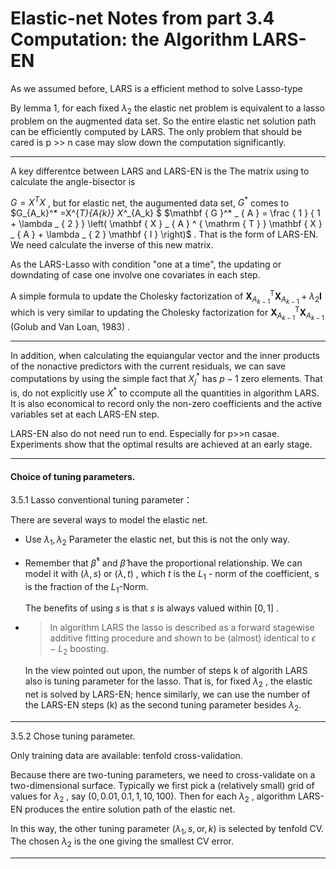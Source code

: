 # Elastic-net Notes from part 3.4 Computation: the Algorithm LARS-EN



As we assumed before, LARS is a efficient method to solve Lasso-type 

By lemma 1, for each fixed $\lambda_2$ the elastic net problem is equivalent to a lasso problem on the augmented data set. So the entire elastic net solution path can be efficiently computed by LARS. The only problem that should be cared is p >> n case may slow down the computation significantly.



---



A key differentce between LARS and LARS-EN is the The matrix using to calculate the angle-bisector is 

$G=X^TX$ , but for elastic net, the augumented data set, $G^*$ comes to $G_{A_k}^* =X^{*T}_{A_{k}} X^*_{A_k}  $ $\mathbf { G }^* _ { A } = \frac { 1 } { 1 + \lambda _ { 2 } } \left( \mathbf { X } _ { A } ^ { \mathrm { T } } \mathbf { X } _ { A } + \lambda _ { 2 } \mathbf { I } \right)$  . That is the form of LARS-EN. We need calculate the inverse of this new matrix.   

As the LARS-Lasso with condition "one at a time", the updating or downdating of case one involve one covariates in each step.   

A simple formula to update the Cholesky factorization of $\mathbf { X } _ { A _ { k - 1 } } ^ { \mathrm { T } } \mathbf { X } _ { A _ { k - 1 } } + \lambda _ { 2 } \mathbf { I }$ which is very similar to updating the Cholesky factorization for $\mathbf { X } _ { A _ { k - 1 } } ^ { \mathrm { T } } \mathbf { X } _ { A _ { k - 1 } }$ (Golub and Van Loan, 1983) .  

---



In addition, when calculating the equiangular vector and the inner products of the nonactive predictors with the current residuals, we can save computations by using the simple fact that $X^*_j$ has $p-1$ zero elements. That is, do not explicitly use $X^*$ to ccompute all the quantities in algorithm LARS. It is also economical to record only the non-zero coefficients and the active variables set at each LARS-EN step.

LARS-EN also do not need run to end. Especially for p>>n casae. Experiments show that the optimal results are achieved at an early stage.

---

#### Choice of tuning parameters.

3.5.1 Lasso conventional tuning parameter：

There are several ways to model the elastic net.

- Use $\lambda_1,\lambda_2$  Parameter the elastic net, but this is not the only way.

- Remember that $\hat \beta ^*$ and  $\hat\beta$ have the proportional relationship. We can model it with $(\lambda,s)$ or $(\lambda,t)$ , which $t$  is the $L_1$ - norm of the coefficient, s is the fraction of the $L_1$-Norm.

  The benefits of using $s$ is that $s$ is always valued within $[0,1]$ .

- > In algorithm LARS the lasso is described as a forward stagewise additive fitting procedure and shown to be (almost) identical to $\epsilon-L_2$ boosting. 

  In the view pointed out upon, the number of steps k of algorith LARS also is tuning parameter for the lasso. That is, for fixed $\lambda_2$ , the elastic net is solved by LARS-EN; hence similarly, we can use the number of the LARS-EN steps (k) as the second tuning parameter besides $\lambda_2$. 

---

3.5.2 Chose tuning parameter.

Only training data are available: tenfold cross-validation.

Because there are two-tuning parameters, we need to cross-validate on a two-dimensional surface. Typically we first pick a (relatively small) grid of values for $\lambda_2$ , say $(0,0.01,0.1,1,10,100)$. Then for each $\lambda_2$ , algorithm LARS-EN produces the entire solution path of the elastic net. 

In this way, the other tuning parameter $(\lambda_1,s,\text{or},k)$ is selected by tenfold CV. The chosen $\lambda_2$ is the one giving the smallest CV error.

---



















  





 











